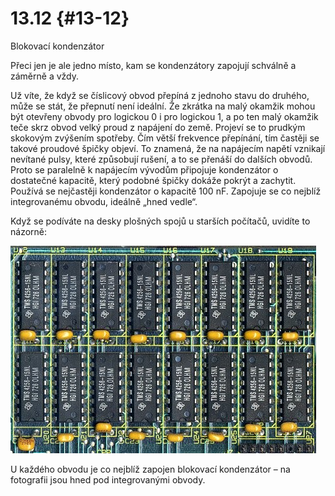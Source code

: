 # 13.12 {#13-12}

Blokovací kondenzátor

Přeci jen je ale jedno místo, kam se kondenzátory zapojují schválně a záměrně a vždy.

Už víte, že když se číslicový obvod přepíná z jednoho stavu do druhého, může se stát, že přepnutí není ideální. Že zkrátka na malý okamžik mohou být otevřeny obvody pro logickou 0 i pro logickou 1, a po ten malý okamžik teče skrz obvod velký proud z napájení do země. Projeví se to prudkým skokovým zvýšením spotřeby. Čím větší frekvence přepínání, tím častěji se takové proudové špičky objeví. To znamená, že na napájecím napětí vznikají nevítané pulsy, které způsobují rušení, a to se přenáší do dalších obvodů. Proto se paralelně k napájecím vývodům připojuje kondenzátor o dostatečné kapacitě, který podobné špičky dokáže pokrýt a zachytit. Používá se nejčastěji kondenzátor o kapacitě 100 nF. Zapojuje se co nejblíž integrovanému obvodu, ideálně „hned vedle“.

Když se podíváte na desky plošných spojů u starších počítačů, uvidíte to názorně:

![153-1.jpeg](assets/153-1.jpeg)

U každého obvodu je co nejblíž zapojen blokovací kondenzátor – na fotografii jsou hned pod integrovanými obvody.